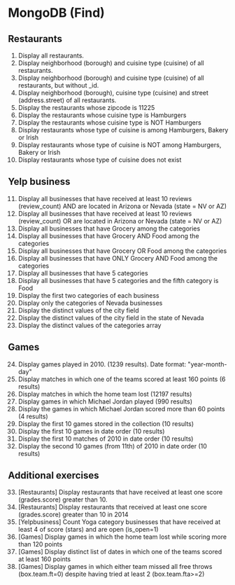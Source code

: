 # MongoDB (Find)
## Restaurants
1. Display all restaurants.
2. Display neighborhood (borough) and cuisine type (cuisine) of all restaurants.
3. Display neighborhood (borough) and cuisine type (cuisine) of all restaurants, but without _id.
4. Display neighborhood (borough), cuisine type (cuisine) and street (address.street) of all restaurants.
5. Display the restaurants whose zipcode is 11225
6. Display the restaurants whose cuisine type is Hamburgers
7. Display the restaurants whose cuisine type is NOT Hamburgers
8. Display restaurants whose type of cuisine is among Hamburgers, Bakery or Irish
9. Display restaurants whose type of cuisine is NOT among Hamburgers, Bakery or Irish
10. Display restaurants whose type of cuisine does not exist
## Yelp business
11. Display all businesses that have received at least 10 reviews (review_count) AND are located in Arizona or Nevada (state = NV or AZ)
12. Display all businesses that have received at least 10 reviews (review_count) OR are located in Arizona or Nevada (state = NV or AZ)
13. Display all businesses that have Grocery among the categories
14. Display all businesses that have Grocery AND Food among the categories
15. Display all businesses that have Grocery OR Food among the categories
16. Display all businesses that have ONLY Grocery AND Food among the categories
17. Display all businesses that have 5 categories
18. Display all businesses that have 5 categories and the fifth category is Food
19. Display the first two categories of each business
20. Display only the categories of Nevada businesses
21. Display the distinct values of the city field
22. Display the distinct values of the city field in the state of Nevada
23. Display the distinct values of the categories array
## Games
24. Display games played in 2010. (1239 results). Date format: "year-month-day"
25. Display matches in which one of the teams scored at least 160 points (6 results)
26. Display matches in which the home team lost (12197 results)
27. Display games in which Michael Jordan played (990 results)
28. Display the games in which Michael Jordan scored more than 60 points (4 results)
29. Display the first 10 games stored in the collection (10 results)
30. Display the first 10 games in date order (10 results)
31. Display the first 10 matches of 2010 in date order (10 results)
32. Display the second 10 games (from 11th) of 2010 in date order (10 results)
## Additional exercises
33. [Restaurants] Display restaurants that have received at least one score (grades.score) greater than 10.
34. [Restaurants] Display restaurants that received at least one score (grades.score) greater than 10 in 2014
35. [Yelpbusiness] Count Yoga category businesses that have received at least 4 of score (stars) and are open (is_open=1)
36. [Games] Display games in which the home team lost while scoring more than 120 points
37. [Games] Display distinct list of dates in which one of the teams scored at least 160 points
38. [Games] Display games in which either team missed all free throws (box.team.ft=0) despite having tried at least 2 (box.team.fta>=2)